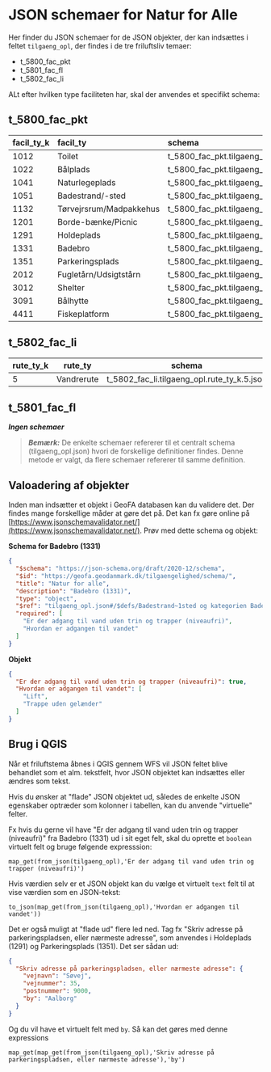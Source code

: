 # JSON schemaer for Natur for Alle

Her finder du JSON schemaer for de JSON objekter, der kan indsættes i feltet `tilgaeng_opl`, der findes i de tre
friluftsliv temaer:

- t_5800_fac_pkt
- t_5801_fac_fl
- t_5802_fac_li

ALt efter hvilken type faciliteten har, skal der anvendes et specifikt schema:

## t_5800_fac_pkt

| facil_ty_k | facil_ty                | schema                                           |
|:-----------|:------------------------|:-------------------------------------------------|
| 1012       | Toilet                  | t_5800_fac_pkt.tilgaeng_opl.facil_ty_k.1012.json |
| 1022       | Bålplads                | t_5800_fac_pkt.tilgaeng_opl.facil_ty_k.1022.json |
| 1041       | Naturlegeplads          | t_5800_fac_pkt.tilgaeng_opl.facil_ty_k.1041.json |
| 1051       | Badestrand/-sted        | t_5800_fac_pkt.tilgaeng_opl.facil_ty_k.1051.json |
| 1132       | Tørvejrsrum/Madpakkehus | t_5800_fac_pkt.tilgaeng_opl.facil_ty_k.1132.json |
| 1201       | Borde-bænke/Picnic      | t_5800_fac_pkt.tilgaeng_opl.facil_ty_k.1201.json |
| 1291       | Holdeplads              | t_5800_fac_pkt.tilgaeng_opl.facil_ty_k.1291.json |
| 1331       | Badebro                 | t_5800_fac_pkt.tilgaeng_opl.facil_ty_k.1331.json |
| 1351       | Parkeringsplads         | t_5800_fac_pkt.tilgaeng_opl.facil_ty_k.1351.json |
| 2012       | Fugletårn/Udsigtstårn   | t_5800_fac_pkt.tilgaeng_opl.facil_ty_k.2012.json |
| 3012       | Shelter                 | t_5800_fac_pkt.tilgaeng_opl.facil_ty_k.3012.json |
| 3091       | Bålhytte                | t_5800_fac_pkt.tilgaeng_opl.facil_ty_k.3091.json |
| 4411       | Fiskeplatform           | t_5800_fac_pkt.tilgaeng_opl.facil_ty_k.441.json  |

## t_5802_fac_li

| rute_ty_k | rute_ty    |                   schema                    |
|:----------|------------|:-------------------------------------------:|
| 5         | Vandrerute | t_5802_fac_li.tilgaeng_opl.rute_ty_k.5.json |

## t_5801_fac_fl

**_Ingen schemaer_**

> **_Bemærk:_** De enkelte schemaer refererer til et centralt schema (tilgaeng_opl.json) hvori de forskellige
> definitioner findes.
> Denne metode er valgt, da flere schemaer refererer til samme definition.

## Valoadering af objekter

Inden man indsætter et objekt i GeoFA databasen kan du validere det. Der findes mange forskellige måder at gøre det på.
Det kan fx gøre online på [https://www.jsonschemavalidator.net/](https://www.jsonschemavalidator.net/). Prøv med dette
schema og objekt:

**Schema for Badebro (1331)**

```json
{
  "$schema": "https://json-schema.org/draft/2020-12/schema",
  "$id": "https://geofa.geodanmark.dk/tilgaengelighed/schema/",
  "title": "Natur for alle",
  "description": "Badebro (1331)",
  "type": "object",
  "$ref": "tilgaeng_opl.json#/$defs/Badestrand~1sted og kategorien Badebro",
  "required": [
    "Er der adgang til vand uden trin og trapper (niveaufri)",
    "Hvordan er adgangen til vandet"
  ]
}
```

**Objekt**

```json
{
  "Er der adgang til vand uden trin og trapper (niveaufri)": true,
  "Hvordan er adgangen til vandet": [
    "Lift",
    "Trappe uden gelænder"
  ]
}
```

## Brug i QGIS

Når et friluftstema åbnes i QGIS gennem WFS vil JSON feltet blive behandlet som et alm. tekstfelt, hvor JSON objektet
kan indsættes eller ændres som tekst.

Hvis du ønsker at "flade" JSON objektet ud, således de enkelte JSON egenskaber optræder som kolonner i tabellen, kan du
anvende "virtuelle" felter.

Fx hvis du gerne vil have "Er der adgang til vand uden trin og trapper (niveaufri)" fra Badebro (1331) ud i sit eget
felt, skal du oprette et `boolean` virtuelt felt
og bruge følgende expresssion:

```text
map_get(from_json(tilgaeng_opl),'Er der adgang til vand uden trin og trapper (niveaufri)')
```

Hvis værdien selv er et JSON objekt kan du vælge et virtuelt `text` felt til at vise værdien som en JSON-tekst:

```text
to_json(map_get(from_json(tilgaeng_opl),'Hvordan er adgangen til vandet'))
```

Det er også muligt at "flade ud" flere led ned. Tag fx "Skriv adresse på parkeringspladsen, eller nærmeste adresse", som
anvendes i Holdeplads (1291) og Parkeringsplads (1351). Det ser sådan ud:

```json
{
  "Skriv adresse på parkeringspladsen, eller nærmeste adresse": {
    "vejnavn": "Søvej",
    "vejnummer": 35,
    "postnummer": 9000,
    "by": "Aalborg"
  }
}
```

Og du vil have et virtuelt felt med `by`. Så kan det gøres med denne expressions

```text
map_get(map_get(from_json(tilgaeng_opl),'Skriv adresse på parkeringspladsen, eller nærmeste adresse'),'by')
```


